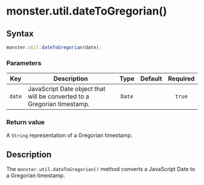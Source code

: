 # monster.util.dateToGregorian()

## Syntax
```javascript
monster.util.dateToGregorian(date);
```

### Parameters
Key | Description | Type | Default | Required
:-: | --- | :-: | :-: | :-:
`date` | JavaScript Date object that will be converted to a Gregorian timestamp. | `Date` | | `true`

### Return value
A `String` representation of a Gregorian timestamp.

## Description
The `monster.util.dateToGregorian()` method converts a JavaScript Date to a Gregorian timestamp.
